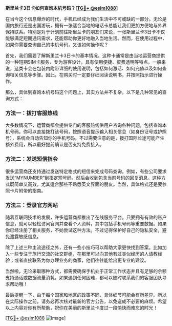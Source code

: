 **斯里兰卡3日卡如何查询本机号码？[[TG💪+ @esim1088](https://t.me/s/esim1088)]**

在当今这个信息爆炸的时代，手机已经成为我们生活中不可或缺的一部分。无论是国内旅行还是出国游玩，拥有一张适合当地的电话卡总能让我们更加方便地与外界保持联系。特别是对于计划前往斯里兰卡的朋友们来说，一张斯里兰卡3日卡不仅能够满足短期通讯需求，还能帮助你更好地融入当地生活。然而，在使用过程中，如果你需要查询自己的本机号码，又该如何操作呢？

首先，我们需要了解斯里兰卡3日卡的基本情况。这种卡通常是由当地运营商提供的一种短期SIM卡服务，专为游客设计，具有使用便捷、资费透明等特点。一般来说，这类卡会在包装内附带详细的使用说明，包括如何激活、如何充值以及如何查询相关信息等步骤。因此，在购买时一定要仔细阅读说明书，并按照指示进行操作。

那么，具体到查询本机号码这个问题上，其实方法并不复杂。以下是几种常见的查询方式：

### 方法一：拨打客服热线

大多数情况下，运营商都会提供专门的客服热线供用户咨询各种问题，包括查询本机号码。你可以直接拨打该号码，按照语音提示输入相关信息（如身份证号或护照号），系统会自动告知你的手机号码。不过需要注意的是，拨打国际长途可能产生额外费用，所以最好提前确认是否支持免费接入。

### 方法二：发送短信指令

很多运营商还支持通过发送特定格式的短信来完成号码查询。例如，有些公司要求发送“MYNUMBER”到指定短号码，然后会收到包含当前号码的回复消息。这种方式既简单又高效，尤其适合那些不熟悉英文界面的朋友。当然，具体格式还是要参照卡片附带的指南。

### 方法三：登录官方网站

随着互联网技术的发展，许多运营商都推出了在线服务平台。只要拥有有效的账户信息，就可以轻松访问官网并查看个人资料，其中包括手机号码等重要数据。如果你已经注册了相关服务，不妨尝试这种方法。不过记得保护好自己的隐私安全，避免泄露敏感信息。

除了上述三种主流途径之外，还有一些小技巧可以帮助大家更快找到答案。比如加入一些专注于旅行交流的社交群组，在那里可以向其他有过类似经历的人请教经验；或者直接联系为你办理业务的商家，他们往往能给出更专业的建议。

当然啦，无论采取哪种方式，都需要确保手机处于正常工作状态并且有足够的余额支持通话或数据流量消耗。如果遇到任何困难，都可以随时联系我们的客服团队寻求帮助哦！

最后提醒一下，由于每个国家和地区的政策不同，具体细节可能会有所差异。所以在实际操作之前，请务必再次核对最新的官方公告，以免造成不必要的麻烦。希望以上内容对你有所帮助，祝你在美丽的斯里兰卡度过一段愉快而难忘的时光！

[[TG💪+ @esim1088](https://t.me/s/esim1088) ![Image](https://i.postimg.cc/4NQfJmqS/Snipaste-2025-05-13-00-14-12.png)]